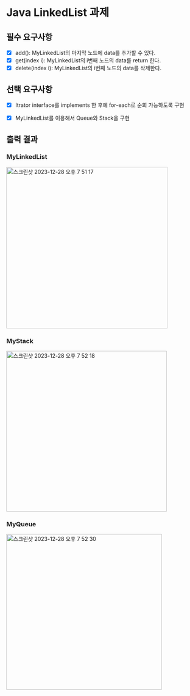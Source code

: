 # Java LinkedList 과제


## 필수 요구사항

- [X] add(): MyLinkedList의 마지막 노드에 data를 추가할 수 있다.
- [X] get(index i): MyLinkedList의 i번째 노드의 data를 return 한다.
- [X] delete(index i): MyLinkedList의 i번째 노드의 data를 삭제한다.

## 선택 요구사항

- [X] Itrator interface를 implements 한 후에 for-each로 순회 가능하도록 구현
- [X] MyLinkedList를 이용해서 Queue와 Stack을 구현


## 출력 결과

### MyLinkedList
<img width="423" alt="스크린샷 2023-12-28 오후 7 51 17" src="https://github.com/Jjuhui313/javaLinkedList/assets/94800969/91cdc453-09af-4e51-b274-5cd94daf66c7">

### MyStack
<img width="421" alt="스크린샷 2023-12-28 오후 7 52 18" src="https://github.com/Jjuhui313/javaLinkedList/assets/94800969/871f3056-475b-43cd-96dc-934df39f0972">


### MyQueue
<img width="408" alt="스크린샷 2023-12-28 오후 7 52 30" src="https://github.com/Jjuhui313/javaLinkedList/assets/94800969/a9a9bcc1-5646-4ca7-84ea-c5c20e319875">
